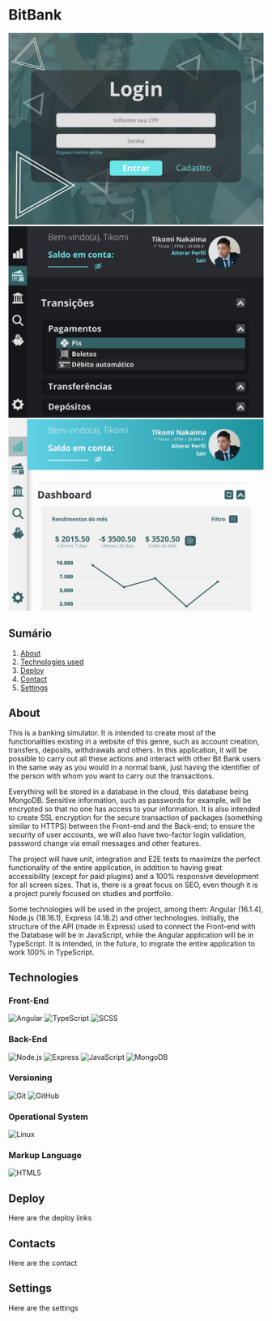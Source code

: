 # BitBank
![Login page](./src/assets/images/reference/login-page.png)
![Main page](./src/assets/images/reference/payments.png)
![Light mode](./src/assets/images/reference/light-mode.png)

## Sumário
1. [About](#about)
2. [Technologies used](#technologies-used)
3. [Deploy](#deploy)
4. [Contact](#contact)
5. [Settings](#settings)

<a id="about"></a>

## About
This is a banking simulator. It is intended to create most of the functionalities existing in a website of this genre, such as account creation, transfers, deposits, withdrawals and others.
In this application, it will be possible to carry out all these actions and interact with other Bit Bank users in the same way as you would in a normal bank, just having the identifier of the person with whom you want to carry out the transactions.

Everything will be stored in a database in the cloud, this database being MongoDB.
Sensitive information, such as passwords for example, will be encrypted so that no one has access to your information.
It is also intended to create SSL encryption for the secure transaction of packages (something similar to HTTPS) between the Front-end and the Back-end; to ensure the security of user accounts, we will also have two-factor login validation, password change via email messages and other features.

The project will have unit, integration and E2E tests to maximize the perfect functionality of the entire application, in addition to having great accessibility (except for paid plugins) and a 100% responsive development for all screen sizes. That is, there is a great focus on SEO, even though it is a project purely focused on studies and portfolio.

Some technologies will be used in the project, among them: Angular (16.1.4), Node.js (18.16.1), Express (4.18.2) and other technologies.
Initially, the structure of the API (made in Express) used to connect the Front-end with the Database will be in JavaScript, while the Angular application will be in TypeScript. It is intended, in the future, to migrate the entire application to work 100% in TypeScript.

<a id="technologies-used"></a>

## Technologies
### Front-End
![Angular](https://img.shields.io/badge/Angular-DD0031?style=for-the-badge&logo=angular&logoColor=white)
![TypeScript](https://img.shields.io/badge/TypeScript-007ACC?style=for-the-badge&logo=typescript&logoColor=white)
![SCSS](https://img.shields.io/badge/Sass-CC6699?style=for-the-badge&logo=sass&logoColor=white)
### Back-End
![Node.js](https://img.shields.io/badge/Node.js-43853D?style=for-the-badge&logo=node.js&logoColor=white)
![Express](https://img.shields.io/badge/Express.js-404D59?style=for-the-badge)
![JavaScript](https://img.shields.io/badge/JavaScript-F7DF1E?style=for-the-badge&logo=javascript&logoColor=black)
![MongoDB](https://img.shields.io/badge/MongoDB-4EA94B?style=for-the-badge&logo=mongodb&logoColor=white)
### Versioning
![Git](https://img.shields.io/badge/Git-E34F26?style=for-the-badge&logo=git&logoColor=white)
![GitHub](https://img.shields.io/badge/GitHub-100000?style=for-the-badge&logo=github&logoColor=white)

### Operational System
![Linux](https://img.shields.io/badge/Linux-E34F26?style=for-the-badge&logo=linux&logoColor=black)

### Markup Language
![HTML5](https://img.shields.io/badge/HTML5-E34F26?style=for-the-badge&logo=html5&logoColor=white)

<a id="deploy"></a>

## Deploy
Here are the deploy links

<a id="contact"></a>

## Contacts
Here are the contact

<a id="settings"></a>

## Settings
Here are the settings
